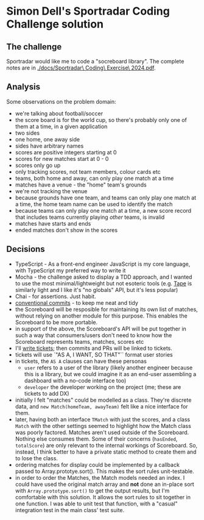 # Simon Dell's Sportradar Coding Challenge solution

## The challenge

Sportradar would like me to code a "socreboard library". The complete notes are in [./docs/Sportradar\ Coding\ Exercise\ 2024.pdf]().

## Analysis

Some observations on the problem domain:

- we're talking about football/soccer
- the score board is for the world cup, so there's probably only one of them at a time, in a given application
- two sides
- one home, one away side
- sides have arbitrary names
- scores are positive integers starting at 0
- scores for new matches start at 0 - 0
- scores only go up
- only tracking scores, not team members, colour cards etc
- teams, both home and away, can only play one match at a time
- matches have a venue - the "home" team's grounds
- we're not tracking the venue
- because grounds have one team, and teams can only play one match at a time, the home team name can be used to identify the match
- because teams can only play one match at a time, a new score record that includes teams currently playing _other_ teams, is invalid
- matches have starts and ends
- ended matches don't show in the scores

## Decisions

- TypeScript - As a front-end engineer JavaScript is my core language, with TypeScript my preferred way to write it
- Mocha - the challenge asked to display a TDD approach, and I wanted to use the most minimal/lightweight but not esoteric tools (e.g. [Tape](https://www.npmjs.com/package/tape) is similarly light and I like it's "no globals" API, but it's less popular)
- Chai - for assertions. Just habit. 
- [conventional commits](https://www.conventionalcommits.org/en/v1.0.0/#summary) - to keep me neat and tidy
- the Scoreboard will be resposible for maintaining its own list of matches, without relying on another module for this purpose. This enables the Scoreboard to be more portable. 
- in support of the above, the Scoreboard's API will be put together in such a way that consumers/users don't need to know how the Scoreboard represents teams, matches, scores etc
- I'll [write tickets](https://github.com/simondell/test_sportradar/issues); then commits and PRs will be linked to tickets.
- tickets will use `"AS A, I WANT, SO THAT"`` format user stories
- in tickets, the `AS A` clauses can have these personas
	- `user` refers to a user of the library (likely another engineer because this is a library, but we could imagine it as an end-user assembling a dashboard with a no-code interface too)
	- `developer` the developer working on the project (me; these are tickets to add DX)
- initially I felt "matches" could be modelled as a class. They're discrete data, and `new Match(homeTeam, awayTeam)` felt like a nice interface for them. 
- later, having both an interface `TMatch` with just the scores, and a class `Match` with the other settings seemed to highlight how the Match class was poorly factored. Matches aren't used outside of the Scoreboard. Nothing else consumes them. Some of their concerns (`hasEnded`, `totalScore`) are only relevant to the internal workings of Scoreboard. So, instead, I think better to have a private static method to create them and to lose the class.
- ordering matches for display could be implemented by a callback passed to Array.prototye.sort(). This makes the sort rules unit-testable.
- in order to order the Matches, the Match models needed an index. I could have used the original match array and **not** done an in-place sort with `Array.prototype.sort()` to get the output results, but I'm comfortable with this solution. It allows the sort rules to sit together in one function. I was able to unit test that function, with a "casual" integration test in the main class' test suite. 


